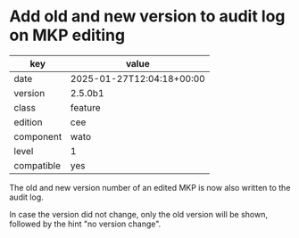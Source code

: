 [//]: # (werk v2)
# Add old and new version to audit log on MKP editing

key        | value
---------- | ---
date       | 2025-01-27T12:04:18+00:00
version    | 2.5.0b1
class      | feature
edition    | cee
component  | wato
level      | 1
compatible | yes

The old and new version number of an edited MKP is now also written to the
audit log.

In case the version did not change, only the old version will be shown,
followed by the hint "no version change".
